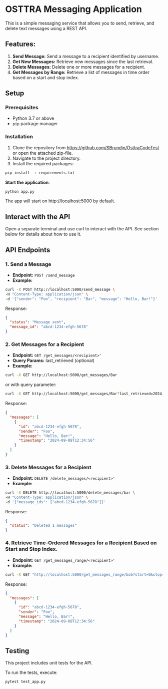 # OSTTRA Messaging Application

This is a simple messaging service that allows you to send, retrieve, and delete text messages using a REST API.

## Features:
1. **Send Message:** Send a message to a recipient identified by username.
2. **Get New Messages:** Retrieve new messages since the last retrieval.
3. **Delete Messages:** Delete one or more messages for a recipient.
4. **Get Messages by Range:** Retrieve a list of messages in time order based on a start and stop index.

## Setup

### Prerequisites
- Python 3.7 or above
- `pip` package manager

### Installation
1. Clone the repository from https://github.com/SBrundin/OsttraCodeTest or open the attached zip-file.
2. Navigate to the project directory.
3. Install the required packages: 
```bash
pip install -r requirements.txt
```

**Start the application**: 
```bash
python app.py
```

The app will start on http://localhost:5000 by default.

## Interact with the API
Open a separate terminal and use curl to interact with the API. See section below for details about how to use it.

## API Endpoints
### 1. Send a Message
- **Endpoint:** `POST /send_message`
- **Example:**

```bash
curl -X POST http://localhost:5000/send_message \
-H "Content-Type: application/json" \
-d '{"sender": "Foo", "recipient": "Bar", "message": "Hello, Bar!"}'
```

Response:
```json
{
  "status": "Message sent",
  "message_id": "abcd-1234-efgh-5678"
}
```

### 2. Get Messages for a Recipient

- **Endpoint:** `GET /get_messages/<recipient>'`
- **Query Params:** last_retrieved (optional)
- **Example:**
```bash
curl -X GET http://localhost:5000/get_messages/Bar
```
or with query parameter:
```bash
curl -X GET http://localhost:5000/get_messages/Bar?last_retrieved=2024-09-07
```
Response:
```json
{
  "messages": [
    {
      "id": "abcd-1234-efgh-5678",
      "sender": "Foo",
      "message": "Hello, Bar!",
      "timestamp": "2024-09-08T12:34:56"
    }
  ]
}
```


### 3. Delete Messages for a Recipient
- **Endpoint:** `DELETE /delete_messages/<recipient>'`
- **Example:**
```bash
curl -X DELETE http://localhost:5000/delete_messages/bar \
-H "Content-Type: application/json" \
-d '{"message_ids": ["abcd-1234-efgh-5678"]}'
```
Response:
```json
{
  "status": "Deleted 1 messages"
}
```

### 4. Retrieve Time-Ordered Messages for a Recipient Based on Start and Stop Index.
- **Endpoint:** `GET /get_messages_range/<recipient>'`
- **Example:**
```bash
curl -X GET "http://localhost:5000/get_messages_range/bob?start=0&stop=5"
```
Response:
```json
{
  "messages": [
    {
      "id": "abcd-1234-efgh-5678",
      "sender": "Foo",
      "message": "Hello, Bar!",
      "timestamp": "2024-09-08T12:34:56"
    }
  ]
}
```

## Testing
This project includes unit tests for the API.

To run the tests, execute:
```bash
pytest test_app.py
```